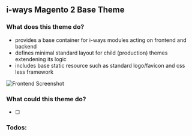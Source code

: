 ## i-ways Magento 2 Base Theme

### What does this theme do?

- provides a base container for i-ways modules acting on frontend and backend
- defines minimal standard layout for child (production) themes extendening its logic
- includes base static resource such as standard logo/favicon and css less framework

![Frontend Screenshot](/media/documentation/frontend_screenshot.jpg)

### What could this theme do?

- [ ] 

### Todos:
